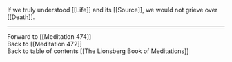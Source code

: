 If we truly understood [[Life]] and its [[Source]], we would not grieve over [[Death]]. 

___

Forward to [[Meditation 474]]  
Back to [[Meditation 472]]  
Back to table of contents [[The Lionsberg Book of Meditations]]  